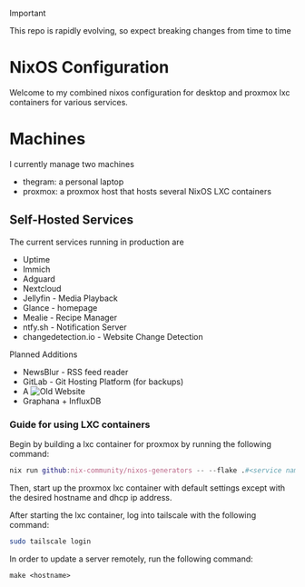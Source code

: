 > [!IMPORTANT]  
> This repo is rapidly evolving, so expect breaking changes from time to time

# NixOS Configuration
Welcome to my combined nixos configuration for desktop and proxmox lxc containers for various services. 

# Machines
I currently manage two machines
- thegram: a personal laptop
- proxmox: a proxmox host that hosts several NixOS LXC containers

## Self-Hosted Services
The current services running in production are
- Uptime
- Immich
- Adguard
- Nextcloud
- Jellyfin - Media Playback
- Glance - homepage
- Mealie - Recipe Manager
- ntfy.sh - Notification Server
- changedetection.io - Website Change Detection

Planned Additions
- NewsBlur - RSS feed reader
- GitLab - Git Hosting Platform (for backups)
- A ![Old Website](https://github.com/AyushmaanAggarwal/theCounter/tree/main)
- Graphana + InfluxDB

### Guide for using LXC containers
Begin by building a lxc container for proxmox by running the following command:
```nix
nix run github:nix-community/nixos-generators -- --flake .#<service name> --cores 4 -f proxmox-lxc
```

Then, start up the proxmox lxc container with default settings except with the desired hostname and dhcp ip address.

After starting the lxc container, log into tailscale with the following command:
```sh
sudo tailscale login
```

In order to update a server remotely, run the following command:
```nix
make <hostname>
```
